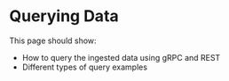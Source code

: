 # Querying Data

This page should show:

- How to query the ingested data using gRPC and REST
- Different types of query examples
